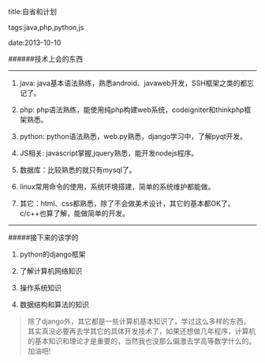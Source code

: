 title:自省和计划

tags:java,php,python,js

date:2013-10-10

######技术上会的东西
---

1. java: java基本语法熟练，熟悉android、javaweb开发，SSH框架之类的都忘记了。
2. php: php语法熟练，能使用纯php构建web系统，codeigniter和thinkphp框架熟悉。
3. python: python语法熟悉，web.py熟悉，django学习中，了解pyqt开发。
4. JS相关: javascript掌握,jquery熟悉，能开发nodejs程序。
5. 数据库：比较熟悉的就只有mysql了。
6. linux常用命令的使用，系统环境搭建，简单的系统维护都能做。
7. 其它：html、css都熟悉，除了不会做美术设计，其它的基本都OK了。c/c++也算了解，能做简单的开发。

---
#####接下来的该学的
1. python的django框架
2. 了解计算机网络知识
3. 操作系统知识
4. 数据结构和算法的知识

> 除了django外，其它都是一些计算机基本知识了，学过这么多样的东西，其实真没必要再去学其它的具体开发技术了，如果还想做几年程序，计算机的基本知识和理论才是重要的，当然我也没那么偏激去学高等数学什么的。加油吧!